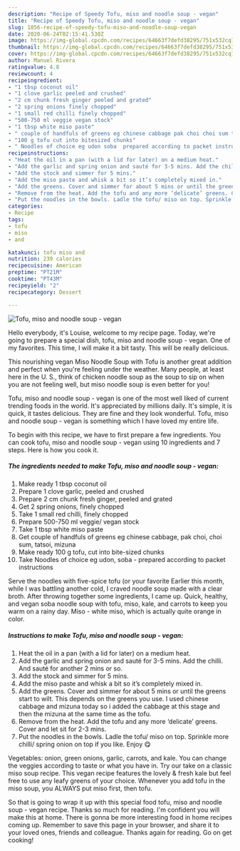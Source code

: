 ```yaml
---
description: "Recipe of Speedy Tofu, miso and noodle soup - vegan"
title: "Recipe of Speedy Tofu, miso and noodle soup - vegan"
slug: 1856-recipe-of-speedy-tofu-miso-and-noodle-soup-vegan
date: 2020-06-24T02:15:41.530Z
image: https://img-global.cpcdn.com/recipes/64663f7defd38295/751x532cq70/tofu-miso-and-noodle-soup-vegan-recipe-main-photo.jpg
thumbnail: https://img-global.cpcdn.com/recipes/64663f7defd38295/751x532cq70/tofu-miso-and-noodle-soup-vegan-recipe-main-photo.jpg
cover: https://img-global.cpcdn.com/recipes/64663f7defd38295/751x532cq70/tofu-miso-and-noodle-soup-vegan-recipe-main-photo.jpg
author: Manuel Rivera
ratingvalue: 4.8
reviewcount: 4
recipeingredient:
- "1 tbsp coconut oil"
- "1 clove garlic peeled and crushed"
- "2 cm chunk fresh ginger peeled and grated"
- "2 spring onions finely chopped"
- "1 small red chilli finely chopped"
- "500-750 ml veggie vegan stock"
- "1 tbsp white miso paste"
- " couple of handfuls of greens eg chinese cabbage pak choi choi sum tatsoi mizuna"
- "100 g tofu cut into bitesized chunks"
- " Noodles of choice eg udon soba  prepared according to packet instructions"
recipeinstructions:
- "Heat the oil in a pan (with a lid for later) on a medium heat."
- "Add the garlic and spring onion and sauté for 3-5 mins. Add the chilli. And sauté for another 2 mins or so."
- "Add the stock and simmer for 5 mins."
- "Add the miso paste and whisk a bit so it’s completely mixed in."
- "Add the greens. Cover and simmer for about 5 mins or until the greens start to wilt. This depends on the greens you use. I used chinese cabbage and mizuna today so i added the cabbage at this stage and then the mizuna at the same time as the tofu."
- "Remove from the heat. Add the tofu and any more ‘delicate’ greens. Cover and let sit for 2-3 mins."
- "Put the noodles in the bowls. Ladle the tofu/ miso on top. Sprinkle more chilli/ spring onion on top if you like. Enjoy 😋"
categories:
- Recipe
tags:
- tofu
- miso
- and

katakunci: tofu miso and 
nutrition: 239 calories
recipecuisine: American
preptime: "PT21M"
cooktime: "PT43M"
recipeyield: "2"
recipecategory: Dessert

---
```



![Tofu, miso and noodle soup - vegan](https://img-global.cpcdn.com/recipes/64663f7defd38295/751x532cq70/tofu-miso-and-noodle-soup-vegan-recipe-main-photo.jpg)

Hello everybody, it's Louise, welcome to my recipe page. Today, we're going to prepare a special dish, tofu, miso and noodle soup - vegan. One of my favorites. This time, I will make it a bit tasty. This will be really delicious.

This nourishing vegan Miso Noodle Soup with Tofu is another great addition and perfect when you&#39;re feeling under the weather. Many people, at least here in the U. S., think of chicken noodle soup as the soup to sip on when you are not feeling well, but miso noodle soup is even better for you!

Tofu, miso and noodle soup - vegan is one of the most well liked of current trending foods in the world. It's appreciated by millions daily. It's simple, it is quick, it tastes delicious. They are fine and they look wonderful. Tofu, miso and noodle soup - vegan is something which I have loved my entire life.


To begin with this recipe, we have to first prepare a few ingredients. You can cook tofu, miso and noodle soup - vegan using 10 ingredients and 7 steps. Here is how you cook it.

<!--inarticleads1-->

##### The ingredients needed to make Tofu, miso and noodle soup - vegan:

1. Make ready 1 tbsp coconut oil
1. Prepare 1 clove garlic, peeled and crushed
1. Prepare 2 cm chunk fresh ginger, peeled and grated
1. Get 2 spring onions, finely chopped
1. Take 1 small red chilli, finely chopped
1. Prepare 500-750 ml veggie/ vegan stock
1. Take 1 tbsp white miso paste
1. Get  couple of handfuls of greens eg chinese cabbage, pak choi, choi sum, tatsoi, mizuna
1. Make ready 100 g tofu, cut into bite-sized chunks
1. Take  Noodles of choice eg udon, soba - prepared according to packet instructions


Serve the noodles with five-spice tofu (or your favorite Earlier this month, while I was battling another cold, I craved noodle soup made with a clear broth. After throwing together some ingredients, I came up. Quick, healthy, and vegan soba noodle soup with tofu, miso, kale, and carrots to keep you warm on a rainy day. Miso - white miso, which is actually quite orange in color. 

<!--inarticleads2-->

##### Instructions to make Tofu, miso and noodle soup - vegan:

1. Heat the oil in a pan (with a lid for later) on a medium heat.
1. Add the garlic and spring onion and sauté for 3-5 mins. Add the chilli. And sauté for another 2 mins or so.
1. Add the stock and simmer for 5 mins.
1. Add the miso paste and whisk a bit so it’s completely mixed in.
1. Add the greens. Cover and simmer for about 5 mins or until the greens start to wilt. This depends on the greens you use. I used chinese cabbage and mizuna today so i added the cabbage at this stage and then the mizuna at the same time as the tofu.
1. Remove from the heat. Add the tofu and any more ‘delicate’ greens. Cover and let sit for 2-3 mins.
1. Put the noodles in the bowls. Ladle the tofu/ miso on top. Sprinkle more chilli/ spring onion on top if you like. Enjoy 😋


Vegetables: onion, green onions, garlic, carrots, and kale. You can change the veggies according to taste or what you have in. Try our take on a classic miso soup recipe. This vegan recipe features the lovely &amp; fresh kale but feel free to use any leafy greens of your choice. Whenever you add tofu in the miso soup, you ALWAYS put miso first, then tofu. 

So that is going to wrap it up with this special food tofu, miso and noodle soup - vegan recipe. Thanks so much for reading. I'm confident you will make this at home. There is gonna be more interesting food in home recipes coming up. Remember to save this page in your browser, and share it to your loved ones, friends and colleague. Thanks again for reading. Go on get cooking!
